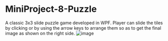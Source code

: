 # MiniProject-8-Puzzle
A classic 3x3 slide puzzle game developed in WPF. Player can slide the tiles by clicking or by using the arrow keys to arrange them so as to get the final image as shown on the right side.
![image](https://drive.google.com/uc?export=view&id=1cxFaEaAwtp4iMdezIIPhSopEmJSKKpxP)
